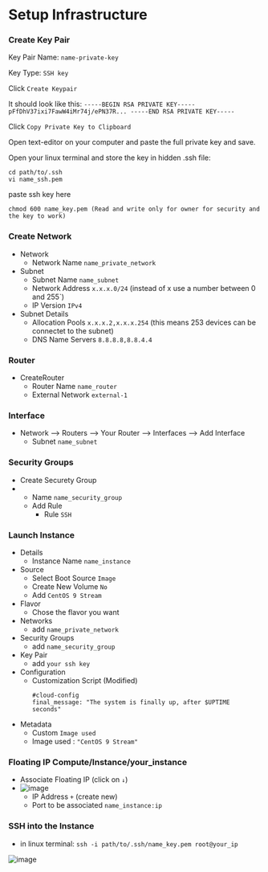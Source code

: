 # Setup Infrastructure

### Create Key Pair

Key Pair Name: `name-private-key`

Key Type: `SSH key`

Click `Create Keypair`

It should look like this: `-----BEGIN RSA PRIVATE KEY----- pFfDhV37ixi7FawW4iMr74j/ePN37R... -----END RSA PRIVATE KEY-----`

Click `Copy Private Key to Clipboard`

Open text-editor on your computer and paste the full private key and save. 

Open your linux terminal and store the key in hidden .ssh file:

```
cd path/to/.ssh
vi name_ssh.pem
```
paste ssh key here

```
chmod 600 name_key.pem (Read and write only for owner for security and the key to work)
```

### Create Network

- Network
  - Network Name `name_private_network`
- Subnet
  - Subnet Name `name_subnet`
  - Network Address `x.x.x.0/24` (instead of x use a number between 0 and 255`)
  - IP Version `IPv4`
- Subnet Details
  - Allocation Pools `x.x.x.2,x.x.x.254` (this means 253 devices can be connectet to the subnet)
  - DNS Name Servers `8.8.8.8,8.8.4.4`

### Router

- CreateRouter
  - Router Name `name_router`
  - External Network `external-1`

### Interface

- Network --> Routers --> Your Router --> Interfaces --> Add Interface
  - Subnet `name_subnet`

### Security Groups

- Create Securety Group
- 
  - Name `name_security_group`
  - Add Rule
    - Rule `SSH`

### Launch Instance

- Details
  - Instance Name `name_instance`
- Source
  - Select Boot Source `Image`
  - Create New Volume `No`
  - Add `CentOS 9 Stream`
- Flavor
  - Chose the flavor you want
- Networks
  - add `name_private_network`
- Security Groups
  - add `name_security_group`
- Key Pair
  - add `your ssh key`
- Configuration
  - Customization Script (Modified)
    ```
    #cloud-config
    final_message: "The system is finally up, after $UPTIME seconds"
    ```
- Metadata
  - Custom `Image used`
  - Image used : `"CentOS 9 Stream"`

### Floating IP Compute/Instance/your_instance

- Associate Floating IP (click on `↓`)
- ![image](https://github.com/Alex0424/OpenStack/assets/33380655/5e7f999a-1ad9-4716-b5da-6edd0d6ff9a4)
  - IP Address `+` (create new)
  - Port to be associated `name_instance:ip`
 
### SSH into the Instance

- in linux terminal: `ssh -i path/to/.ssh/name_key.pem root@your_ip`

![image](https://github.com/Alex0424/OpenStack/assets/33380655/6415db54-b7d6-4293-9625-d1efdbbcd607)

